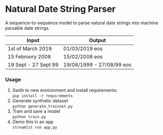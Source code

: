 # Natural Date String Parser
A sequence-to-sequence model to parse natural date strings into machine parsable date strings.

| Input                | Output                    |
|----------------------|---------------------------|
| 1st of March 2019    | 01/03/2019 eos            |
| 15 Febroory 2008     | 15/02/2008 eos            |
| 19 Sept - 27 Sept 99 | 19/08/1999 - 27/08/99 eos |

### Usage
1. Swith to new environment and install requirements:  
`pip install -r requirements`
2. Generate synthetic dataset  
`python generate_trainset.py`
3. Train and save a model   
`python train.py`
4. Demo this in an app  
`streamlit run app.py` 
